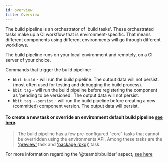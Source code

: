 ```yaml
---
id: overview
title: Overview
---
```


The build pipeline is an orchestrator of 'build tasks'. These orchestrated tasks make up a CI workflow that is environment-specific. That means different components using different environments will go through different workflows. 

The build pipeline runs on your local environment and remotely, on a CI server of your choice.

Commands that trigger the build pipeline: 
 * `bbit build` - will run the build pipeline. The output data will not persist. (most often used for testing and debugging the build process).
 * `bbit tag` - will run the build pipeline before registering the component as 'pending to be versioned'. The output data will not persist.
 * `bbit tag --persist` - will run the build pipeline before creating a new (committed) component version. The output data will persist.


####  To create a new task or override an environment default build pipeline [see here](/docs/build-pipeline/create-build-task).

> The build pipeline has a few pre-configured "core" tasks that cannot be overridden using the environments API. Among these tasks are the ['preview'](TODO) task and ['package (pkg)'](TODO) task.


For more information regarding the '@teambit/builder' aspect, [see here](TODO)